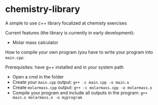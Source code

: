 # chemistry-library
A simple to use c++ library focalized at chemisty exercises

Current features (the library is currently in early development):
- Molar mass calculator



How to compile your own program (you have to write your program into `main.cpp`:

Prerequisites: have g++ installed and in your system path

- Open a cmd in the folder
- Create your `main.cpp` output: `g++ -c main.cpp -o main.o`
- Create `molarmass.cpp` output: `g++ -c molarmass.cpp -o molarmass.o`
- Compile your program and include all outputs in the program: `g++ main.o molarmass.o -o myprogram`

